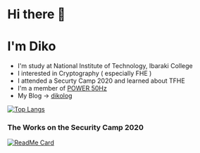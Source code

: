 # Hi there 👋

# I'm Diko
- I'm study at National Institute of Technology, Ibaraki College
- I interested in Cryptography ( especially FHE )
- I attended a Securty Camp 2020 and learned about TFHE
- I'm a member of [POWER 50Hz](https://hackmd.io/-LRQN4hrSWOQd9gCVOSkuA?view)
- My Blog -> [dikolog](https://dikosec.hatenablog.com/)


[![Top Langs](https://github-readme-stats.vercel.app/api/top-langs/?username=dikosec&layout=compact&theme=radical&hide=Assembly,CMake)](https://github.com/anuraghazra/github-readme-stats)

### The Works on the Security Camp 2020

[![ReadMe Card](https://github-readme-stats.vercel.app/api/pin/?username=dikosec&repo=seccamp&show_owner=true&theme=radical)](https://github.com/anuraghazra/github-readme-stats)

